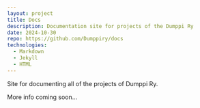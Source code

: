 ```yaml
---
layout: project
title: Docs
description: Documentation site for projects of the Dumppi Ry
date: 2024-10-30
repo: https://github.com/Dumppiry/docs
technologies:
  - Markdown
  - Jekyll
  - HTML
---
```


Site for documenting all of the projects of Dumppi Ry.

More info coming soon...

<!--TODO: Finish-->
